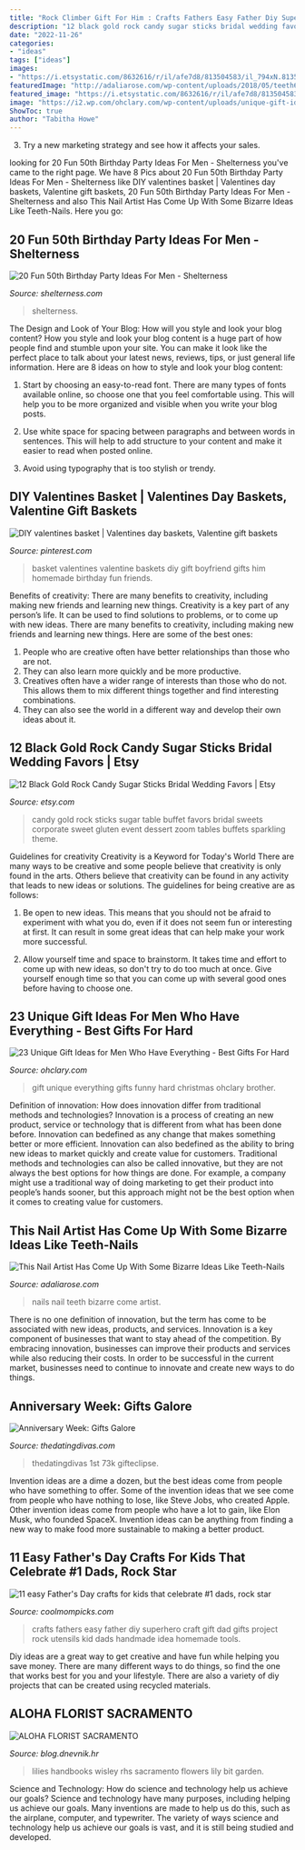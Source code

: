```yaml
---
title: "Rock Climber Gift For Him : Crafts Fathers Easy Father Diy Superhero Craft Gift Dad Gifts Project Rock Utensils Kid Dads Handmade Idea Homemade Tools"
description: "12 black gold rock candy sugar sticks bridal wedding favors"
date: "2022-11-26"
categories:
- "ideas"
tags: ["ideas"]
images:
- "https://i.etsystatic.com/8632616/r/il/afe7d8/813504583/il_794xN.813504583_c52p.jpg"
featuredImage: "http://adaliarose.com/wp-content/uploads/2018/05/teeth6.jpg"
featured_image: "https://i.etsystatic.com/8632616/r/il/afe7d8/813504583/il_794xN.813504583_c52p.jpg"
image: "https://i2.wp.com/ohclary.com/wp-content/uploads/unique-gift-ideas-for-men-who-have-everything-7.png?resize=553%2C1199&amp;ssl=1"
ShowToc: true
author: "Tabitha Howe"
---
```



3. Try a new marketing strategy and see how it affects your sales.

	

		
looking for 20 Fun 50th Birthday Party Ideas For Men - Shelterness you've came to the right page. We have 8 Pics about 20 Fun 50th Birthday Party Ideas For Men - Shelterness like DIY valentines basket | Valentines day baskets, Valentine gift baskets, 20 Fun 50th Birthday Party Ideas For Men - Shelterness and also This Nail Artist Has Come Up With Some Bizarre Ideas Like Teeth-Nails. Here you go:
		
    
## 20 Fun 50th Birthday Party Ideas For Men - Shelterness

<img loading=lazy src="https://i.shelterness.com/2017/02/03-a-whiskey-bar-is-a-must-for-a-50th-birthday-party.jpg" onerror="this.onerror=null;this.src='https://tse1.mm.bing.net/th?id=OIP.oNnxS6Nyi-xxexcygos_KQHaHV&amp;pid=15.1';" alt="20 Fun 50th Birthday Party Ideas For Men - Shelterness">

_Source: shelterness.com_

>shelterness. 

	

The Design and Look of Your Blog: How will you style and look your blog content?
How you style and look your blog content is a huge part of how people find and stumble upon your site. You can make it look like the perfect place to talk about your latest news, reviews, tips, or just general life information. Here are 8 ideas on how to style and look your blog content:
1. Start by choosing an easy-to-read font. There are many types of fonts available online, so choose one that you feel comfortable using. This will help you to be more organized and visible when you write your blog posts.

2. Use white space for spacing between paragraphs and between words in sentences. This will help to add structure to your content and make it easier to read when posted online.

3. Avoid using typography that is too stylish or trendy.

    
## DIY Valentines Basket | Valentines Day Baskets, Valentine Gift Baskets

<img loading=lazy src="https://i.pinimg.com/originals/49/34/dc/4934dc3e9be9b8a4fe5cfcb776229ce2.jpg" onerror="this.onerror=null;this.src='https://tse4.mm.bing.net/th?id=OIP.ValxhaJo8fiZalwOgQh8hAHaJ4&amp;pid=15.1';" alt="DIY valentines basket | Valentines day baskets, Valentine gift baskets">

_Source: pinterest.com_

>basket valentines valentine baskets diy gift boyfriend gifts him homemade birthday fun friends. 

	

Benefits of creativity: There are many benefits to creativity, including making new friends and learning new things.
Creativity is a key part of any person’s life. It can be used to find solutions to problems, or to come up with new ideas. There are many benefits to creativity, including making new friends and learning new things. Here are some of the best ones: 
1. People who are creative often have better relationships than those who are not.
2. They can also learn more quickly and be more productive.
3. Creatives often have a wider range of interests than those who do not. This allows them to mix different things together and find interesting combinations.
4. They can also see the world in a different way and develop their own ideas about it.

    
## 12 Black Gold Rock Candy Sugar Sticks Bridal Wedding Favors | Etsy

<img loading=lazy src="https://i.etsystatic.com/8632616/r/il/afe7d8/813504583/il_794xN.813504583_c52p.jpg" onerror="this.onerror=null;this.src='https://tse3.mm.bing.net/th?id=OIP.Q71hF5wBWYqZed1ayTteZQHaHa&amp;pid=15.1';" alt="12 Black Gold Rock Candy Sugar Sticks Bridal Wedding Favors | Etsy">

_Source: etsy.com_

>candy gold rock sticks sugar table buffet favors bridal sweets corporate sweet gluten event dessert zoom tables buffets sparkling theme. 

	

Guidelines for creativity
Creativity is a Keyword for Today's World
There are many ways to be creative and some people believe that creativity is only found in the arts. Others believe that creativity can be found in any activity that leads to new ideas or solutions. The guidelines for being creative are as follows:

1. Be open to new ideas. This means that you should not be afraid to experiment with what you do, even if it does not seem fun or interesting at first. It can result in some great ideas that can help make your work more successful.

2. Allow yourself time and space to brainstorm. It takes time and effort to come up with new ideas, so don't try to do too much at once. Give yourself enough time so that you can come up with several good ones before having to choose one.


    
## 23 Unique Gift Ideas For Men Who Have Everything - Best Gifts For Hard

<img loading=lazy src="https://i2.wp.com/ohclary.com/wp-content/uploads/unique-gift-ideas-for-men-who-have-everything-7.png?resize=553%2C1199&amp;ssl=1" onerror="this.onerror=null;this.src='https://tse1.mm.bing.net/th?id=OIP.5o3gT07vDgFk5ZQBZKOKLgHaQD&amp;pid=15.1';" alt="23 Unique Gift Ideas for Men Who Have Everything - Best Gifts For Hard">

_Source: ohclary.com_

>gift unique everything gifts funny hard christmas ohclary brother. 

	

Definition of innovation: How does innovation differ from traditional methods and technologies?
Innovation is a process of creating an new product, service or technology that is different from what has been done before. Innovation can bedefined as any change that makes something better or more efficient. Innovation can also bedefined as the ability to bring new ideas to market quickly and create value for customers. 
Traditional methods and technologies can also be called innovative, but they are not always the best options for how things are done. For example, a company might use a traditional way of doing marketing to get their product into people’s hands sooner, but this approach might not be the best option when it comes to creating value for customers.

    
## This Nail Artist Has Come Up With Some Bizarre Ideas Like Teeth-Nails

<img loading=lazy src="http://adaliarose.com/wp-content/uploads/2018/05/teeth6.jpg" onerror="this.onerror=null;this.src='https://tse1.mm.bing.net/th?id=OIP.ZDTljX64su9RhPib3PukDwHaGn&amp;pid=15.1';" alt="This Nail Artist Has Come Up With Some Bizarre Ideas Like Teeth-Nails">

_Source: adaliarose.com_

>nails nail teeth bizarre come artist. 

	

There is no one definition of innovation, but the term has come to be associated with new ideas, products, and services. Innovation is a key component of businesses that want to stay ahead of the competition. By embracing innovation, businesses can improve their products and services while also reducing their costs. In order to be successful in the current market, businesses need to continue to innovate and create new ways to do things.

    
## Anniversary Week: Gifts Galore

<img loading=lazy src="https://www.thedatingdivas.com/wp-content/uploads/AnniversaryGiftIdeas.jpg" onerror="this.onerror=null;this.src='https://tse2.mm.bing.net/th?id=OIP.6_8CQC-34t8MTGAus3JjOQHaKx&amp;pid=15.1';" alt="Anniversary Week: Gifts Galore">

_Source: thedatingdivas.com_

>thedatingdivas 1st 73k gifteclipse. 

	

Invention ideas are a dime a dozen, but the best ideas come from people who have something to offer. Some of the invention ideas that we see come from people who have nothing to lose, like Steve Jobs, who created Apple. Other invention ideas come from people who have a lot to gain, like Elon Musk, who founded SpaceX. Invention ideas can be anything from finding a new way to make food more sustainable to making a better product.

    
## 11 Easy Father&#039;s Day Crafts For Kids That Celebrate #1 Dads, Rock Star

<img loading=lazy src="https://coolmompicks.com/wp-content/uploads/2020/05/Fathers-Day-DIY-Superhero-utensils-One-Little-Project.jpg" onerror="this.onerror=null;this.src='https://tse4.mm.bing.net/th?id=OIP.h6G4UdZT80c2izJkSOlfegAAAA&amp;pid=15.1';" alt="11 easy Father&#039;s Day crafts for kids that celebrate #1 dads, rock star">

_Source: coolmompicks.com_

>crafts fathers easy father diy superhero craft gift dad gifts project rock utensils kid dads handmade idea homemade tools. 

	

Diy ideas are a great way to get creative and have fun while helping you save money. There are many different ways to do things, so find the one that works best for you and your lifestyle. There are also a variety of diy projects that can be created using recycled materials.

    
## ALOHA FLORIST SACRAMENTO

<img loading=lazy src="http://bit.ly/oJuiZQ" onerror="this.onerror=null;this.src='https://tse4.mm.bing.net/th?id=OIP.zxmN_UeBW7vqy7BlX-eg4wAAAA&amp;pid=15.1';" alt="ALOHA FLORIST SACRAMENTO">

_Source: blog.dnevnik.hr_

>lilies handbooks wisley rhs sacramento flowers lily bit garden. 

	

Science and Technology: How do science and technology help us achieve our goals?
Science and technology have many purposes, including helping us achieve our goals. Many inventions are made to help us do this, such as the airplane, computer, and typewriter. The variety of ways science and technology help us achieve our goals is vast, and it is still being studied and developed.

